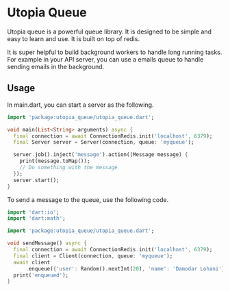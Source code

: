 # Utopia Queue

Utopia queue is a powerful queue library. It is designed to be simple and easy to learn and use. It is built on top of redis.

It is super helpful to build background workers to handle long running tasks. For example in your API server, you can use a emails queue to handle sending emails in the background.

## Usage

In main.dart, you can start a server as the following.

```dart
import 'package:utopia_queue/utopia_queue.dart';

void main(List<String> arguments) async {
  final connection = await ConnectionRedis.init('localhost', 6379);
  final Server server = Server(connection, queue: 'myqueue');

  server.job().inject('message').action((Message message) {
    print(message.toMap());
    // Do something with the message
  });
  server.start();
}

```

To send a message to the queue, use the following code.

```dart
import 'dart:io';
import 'dart:math';

import 'package:utopia_queue/utopia_queue.dart';

void sendMessage() async {
  final connection = await ConnectionRedis.init('localhost', 6379);
  final client = Client(connection, queue: 'myqueue');
  await client
      .enqueue({'user': Random().nextInt(20), 'name': 'Damodar Lohani'});
  print('enqueued');
}
```
